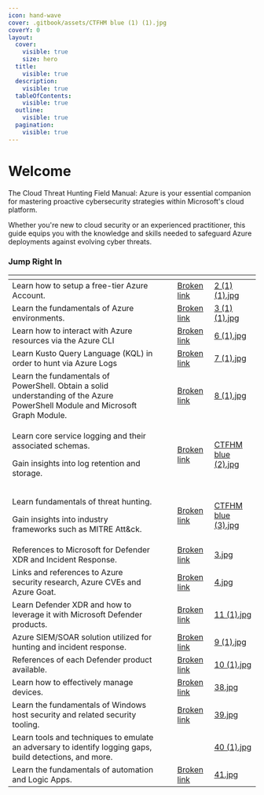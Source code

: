 ```yaml
---
icon: hand-wave
cover: .gitbook/assets/CTFHM blue (1) (1).jpg
coverY: 0
layout:
  cover:
    visible: true
    size: hero
  title:
    visible: true
  description:
    visible: true
  tableOfContents:
    visible: true
  outline:
    visible: true
  pagination:
    visible: true
---
```


# Welcome

The Cloud Threat Hunting Field Manual: Azure is your essential companion for mastering proactive cybersecurity strategies within Microsoft's cloud platform.&#x20;

Whether you're new to cloud security or an experienced practitioner, this guide equips you with the knowledge and skills needed to safeguard Azure deployments against evolving cyber threats.

### **Jump Right In**

<table data-view="cards"><thead><tr><th></th><th></th><th></th><th data-hidden data-card-target data-type="content-ref"></th><th data-hidden data-card-cover data-type="files"></th></tr></thead><tbody><tr><td>Learn how to setup a free-tier Azure Account.</td><td></td><td></td><td><a href="broken-reference">Broken link</a></td><td><a href=".gitbook/assets/2 (1) (1).jpg">2 (1) (1).jpg</a></td></tr><tr><td>Learn the fundamentals of Azure environments.</td><td></td><td></td><td><a href="broken-reference">Broken link</a></td><td><a href=".gitbook/assets/3 (1) (1).jpg">3 (1) (1).jpg</a></td></tr><tr><td>Learn how to interact with Azure resources via the Azure CLI</td><td></td><td></td><td><a href="broken-reference">Broken link</a></td><td><a href=".gitbook/assets/6 (1).jpg">6 (1).jpg</a></td></tr><tr><td>Learn Kusto Query Language (KQL) in order to hunt via Azure Logs</td><td></td><td></td><td><a href="broken-reference">Broken link</a></td><td><a href=".gitbook/assets/7 (1).jpg">7 (1).jpg</a></td></tr><tr><td>Learn the fundamentals of PowerShell.  Obtain a solid understanding of the Azure PowerShell Module and Microsoft Graph Module.</td><td></td><td></td><td><a href="broken-reference">Broken link</a></td><td><a href=".gitbook/assets/8 (1).jpg">8 (1).jpg</a></td></tr><tr><td><p>Learn core service logging and their associated schemas. </p><p></p><p>Gain insights into log retention and storage. </p></td><td></td><td></td><td><a href="broken-reference">Broken link</a></td><td><a href=".gitbook/assets/CTFHM blue (2).jpg">CTFHM blue (2).jpg</a></td></tr><tr><td><p>Learn fundamentals of threat hunting. </p><p></p><p>Gain insights into industry frameworks such as MITRE Att&#x26;ck. </p></td><td></td><td></td><td><a href="broken-reference">Broken link</a></td><td><a href=".gitbook/assets/CTFHM blue (3).jpg">CTFHM blue (3).jpg</a></td></tr><tr><td>References to Microsoft for Defender XDR and Incident Response.</td><td></td><td></td><td><a href="broken-reference">Broken link</a></td><td><a href=".gitbook/assets/3.jpg">3.jpg</a></td></tr><tr><td>Links and references to Azure security research, Azure CVEs and Azure Goat.</td><td></td><td></td><td><a href="broken-reference">Broken link</a></td><td><a href=".gitbook/assets/4.jpg">4.jpg</a></td></tr><tr><td>Learn Defender XDR and how to leverage it with Microsoft Defender products. </td><td></td><td></td><td><a href="broken-reference">Broken link</a></td><td><a href=".gitbook/assets/11 (1).jpg">11 (1).jpg</a></td></tr><tr><td>Azure SIEM/SOAR solution utilized for hunting and incident response. </td><td></td><td></td><td><a href="broken-reference">Broken link</a></td><td><a href=".gitbook/assets/9 (1).jpg">9 (1).jpg</a></td></tr><tr><td>References of each Defender product available.</td><td></td><td></td><td><a href="broken-reference">Broken link</a></td><td><a href=".gitbook/assets/10 (1).jpg">10 (1).jpg</a></td></tr><tr><td>Learn how to effectively manage devices.</td><td></td><td></td><td><a href="broken-reference">Broken link</a></td><td><a href=".gitbook/assets/38.jpg">38.jpg</a></td></tr><tr><td>Learn the fundamentals of Windows host security and related security tooling.</td><td></td><td></td><td><a href="broken-reference">Broken link</a></td><td><a href=".gitbook/assets/39.jpg">39.jpg</a></td></tr><tr><td>Learn tools and techniques to emulate an adversary to identify logging gaps, build detections, and more.</td><td></td><td></td><td></td><td><a href=".gitbook/assets/40 (1).jpg">40 (1).jpg</a></td></tr><tr><td>Learn the fundamentals of automation and Logic Apps.</td><td></td><td></td><td><a href="broken-reference">Broken link</a></td><td><a href=".gitbook/assets/41.jpg">41.jpg</a></td></tr></tbody></table>

